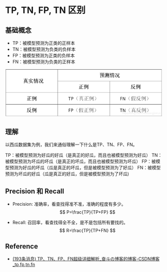 # TP, TN, FP, TN 区别

## 基础概念

- TP：被模型预测为正类的正样本
- TN：被模型预测为负类的负样本
- FP：被模型预测为正类的负样本
- FN：被模型预测为负类的正样本

![image-20221104181853188](src/01.正负样本解析/image-20221104181853188.png)

## 理解

以西瓜数据集为例，我们来通俗理解一下什么是TP、TN、FP、FN。

TP：被模型预测为好瓜的好瓜（是真正的好瓜，而且也被模型预测为好瓜）
TN：被模型预测为坏瓜的坏瓜（是真正的坏瓜，而且也被模型预测为坏瓜）
FP：被模型预测为好瓜的坏瓜（瓜是真正的坏瓜，但是被模型预测为了好瓜）
FN：被模型预测为坏瓜的好瓜（瓜是真正的好瓜，但是被模型预测为了坏瓜)

## Precision 和 Recall

- Precision: 准确率，看查找得准不准，准确的程度有多少。
  $$
  P=\frac{TP}{TP+FP}
  $$
  

- Recall: 召回率，看查找得全不全，是不是包括所有要找的。
  $$
  R=\frac{TP}{TP+FN}
  $$

## Reference

- [(193条消息) TP、TN、FP、FN超级详细解析_奋斗の博客的博客-CSDN博客_tp,fp,tn,fn](https://blog.csdn.net/dongjinkun/article/details/109899733)